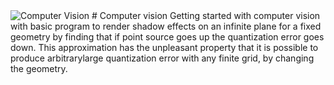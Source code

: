 <html>
  <img src="https://giphy.com/gifs/neon-eye-explode-DjQZeqf3HqAQBqu45D" alt="Computer Vision">

</html>
# Computer vision
Getting started with computer vision with basic program to render shadow effects on an infinite plane for a fixed geometry by finding that if point source goes up the quantization error goes down. This approximation has the unpleasant property that it is possible to produce arbitrarylarge quantization error with any finite grid, by changing the geometry.



